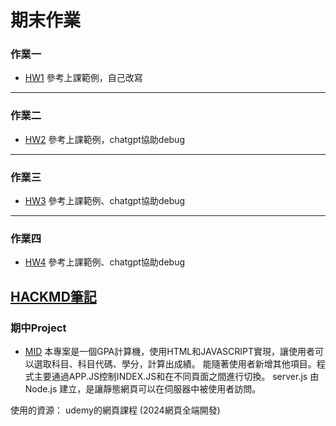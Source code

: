 # 期末作業
### 作業一 
  * [HW1](https://github.com/sam00002135/_ws1/blob/main/hm01.js)
  參考上課範例，自己改寫
---
### 作業二 
  * [HW2](https://github.com/sam00002135/_ws1/tree/main/hm02)
  參考上課範例，chatgpt協助debug
---
### 作業三 
  * [HW3](https://github.com/sam00002135/_ws1/tree/main/hm03)
  參考上課範例、chatgpt協助debug
  ---
### 作業四 
  * [HW4](https://github.com/sam00002135/_ws1/tree/main/hm04)
  參考上課範例、chatgpt協助debug

[HACKMD筆記](https://hackmd.io/lbn90_o5QouFB7goBsAgfw)
  ---
### 期中Project 
  * [MID](https://github.com/sam00002135/_ws1/tree/main/_project)
 本專案是一個GPA計算機，使用HTML和JAVASCRIPT實現，讓使用者可以選取科目、科目代碼、學分，計算出成績。
 能隨著使用者新增其他項目。程式主要通過APP.JS控制INDEX.JS和在不同頁面之間進行切換。
 server.js 由Node.js 建立，是讓靜態網頁可以在伺服器中被使用者訪問。

使用的資源：
udemy的網頁課程 (2024網頁全端開發)
